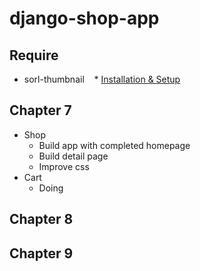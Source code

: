 # django-shop-app
## Require
  * sorl-thumbnail
    * [Installation & Setup](http://sorl-thumbnail.readthedocs.io/en/latest/installation.html)
## Chapter 7
  * Shop
    * Build app with completed homepage
    * Build detail page
    * Improve css
  * Cart
    * Doing
## Chapter 8
## Chapter 9
